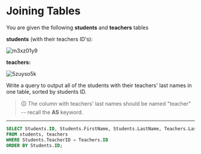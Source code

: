 # Joining Tables
You are given the following **students** and **teachers** tables

**students** (with their teachers ID's):

![m3xz01y9](https://user-images.githubusercontent.com/94882786/165194835-fc4c6dde-bb81-4e04-b203-767a92632c04.jpg)

**teachers:**

![5zuyso5k](https://user-images.githubusercontent.com/94882786/165194918-53cfc14f-2cc8-4be0-b744-7ff0dac5e19d.jpg)

Write a query to output all of the students with their teachers' last names in one table, sorted by students ID.

>🛈 The column with teachers' last names should be named "teacher" -- recall the **AS** keyword.

---

```sql
SELECT Students.ID, Students.FirstName, Students.LastName, Teachers.LastName as teacher
FROM students, teachers
WHERE Students.TeacherID = Teachers.ID
ORDER BY Students.ID;
```
